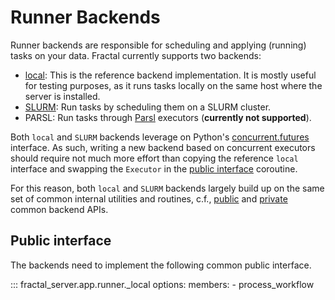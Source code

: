 # Runner Backends

Runner backends are responsible for scheduling and applying (running) tasks on
your data. Fractal currently supports two backends:

* [local](local.md):
    This is the reference backend implementation. It is mostly useful for
    testing purposes, as it runs tasks locally on the same host where the
    server is installed.
* [SLURM](slurm.md):
    Run tasks by scheduling them on a SLURM cluster.
* PARSL:
    Run tasks through [Parsl](http://parsl-project.org) executors (**currently
    not supported**).

Both `local` and `SLURM` backends leverage on Python's
[concurrent.futures](https://docs.python.org/3/library/concurrent.futures.html)
interface. As such, writing a new backend based on concurrent executors should
require not much more effort than copying the reference `local` interface
and swapping the `Executor` in the [public interface](#public-interface)
coroutine.

For this reason, both `local` and `SLURM` backends largely build up on the
same set of common internal utilities and routines, c.f.,
[public](../../reference/fractal_server/app/runner/common/) and
[private](../../reference/fractal_server/app/runner/_common/) common backend
APIs.

## Public interface

The backends need to implement the following common public interface.

::: fractal_server.app.runner._local
    options:
        members:
            - process_workflow
